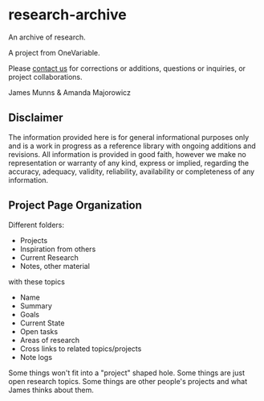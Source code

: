 # research-archive

An archive of research.

A project from OneVariable.

Please [contact us] for corrections or additions, questions or inquiries, or project collaborations.

[contact us]: mailto:contact@onevariable.com

James Munns & Amanda Majorowicz

## Disclaimer

The information provided here is for general informational purposes only and is a work in progress as a reference library with ongoing additions and revisions. All information is provided in good faith, however we make no representation or warranty of any kind, express or implied, regarding the accuracy, adequacy, validity, reliability, availability or completeness of any information.

## Project Page Organization

Different folders: 

* Projects
* Inspiration from others
* Current Research 
* Notes, other material

with these topics 

+ Name
+ Summary
+ Goals
+ Current State
+ Open tasks
+ Areas of research
+ Cross links to related topics/projects
+ Note logs

Some things won't fit into a "project" shaped hole. Some things are just open research topics. Some things are other people's projects and what James thinks about them.
